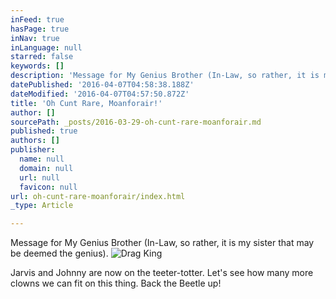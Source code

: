 ```yaml
---
inFeed: true
hasPage: true
inNav: true
inLanguage: null
starred: false
keywords: []
description: 'Message for My Genius Brother (In-Law, so rather, it is my sister that may be deemed the genius).'
datePublished: '2016-04-07T04:58:38.188Z'
dateModified: '2016-04-07T04:57:50.872Z'
title: 'Oh Cunt Rare, Moanforair!'
author: []
sourcePath: _posts/2016-03-29-oh-cunt-rare-moanforair.md
published: true
authors: []
publisher:
  name: null
  domain: null
  url: null
  favicon: null
url: oh-cunt-rare-moanforair/index.html
_type: Article

---
```

Message for My Genius Brother (In-Law, so rather, it is my sister that may be deemed the genius).
![Drag King](https://the-grid-user-content.s3-us-west-2.amazonaws.com/a0d48a49-9aff-4bb2-98bb-00b5e504a053.jpg)

Jarvis and Johnny are now on the teeter-totter. Let's see how many more clowns we can fit on this thing. Back the Beetle up!